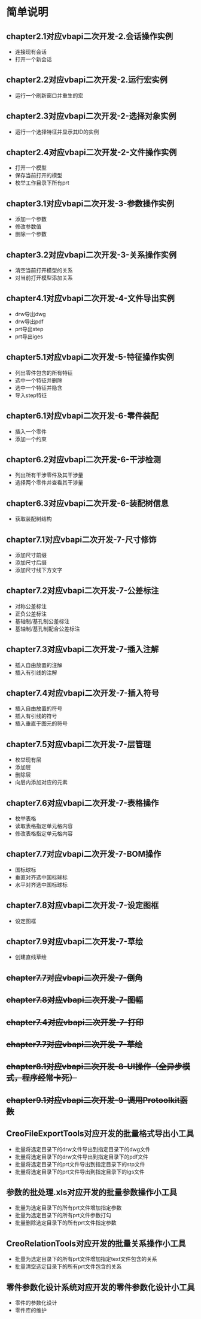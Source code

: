 # 简单说明

## chapter2.1对应vbapi二次开发-2.会话操作实例

+ 连接现有会话
+ 打开一个新会话

## chapter2.2对应vbapi二次开发-2.运行宏实例

+ 运行一个刷新窗口并重生的宏

## chapter2.3对应vbapi二次开发-2-选择对象实例

+ 运行一个选择特征并显示其ID的实例

## chapter2.4对应vbapi二次开发-2-文件操作实例

+ 打开一个模型
+ 保存当前打开的模型
+ 枚举工作目录下所有prt

## chapter3.1对应vbapi二次开发-3-参数操作实例

+ 添加一个参数
+ 修改参数值
+ 删除一个参数

## chapter3.2对应vbapi二次开发-3-关系操作实例

+ 清空当前打开模型的关系
+ 对当前打开模型添加关系

## chapter4.1对应vbapi二次开发-4-文件导出实例

+ drw导出dwg
+ drw导出pdf
+ prt导出step
+ prt导出iges

## chapter5.1对应vbapi二次开发-5-特征操作实例

+ 列出零件包含的所有特征
+ 选中一个特征并删除
+ 选中一个特征并隐含
+ 导入step特征

## chapter6.1对应vbapi二次开发-6-零件装配

+ 插入一个零件
+ 添加一个约束

## chapter6.2对应vbapi二次开发-6-干涉检测

+ 列出所有干涉零件及其干涉量
+ 选择两个零件并查看其干涉量

## chapter6.3对应vbapi二次开发-6-装配树信息

+ 获取装配树结构

## chapter7.1对应vbapi二次开发-7-尺寸修饰

+ 添加尺寸前缀
+ 添加尺寸后缀
+ 添加尺寸线下方文字

## chapter7.2对应vbapi二次开发-7-公差标注

+ 对称公差标注
+ 正负公差标注
+ 基轴制/基孔制公差标注
+ 基轴制/基孔制配合公差标注

## chapter7.3对应vbapi二次开发-7-插入注解

+ 插入自由放置的注解
+ 插入有引线的注解

## chapter7.4对应vbapi二次开发-7-插入符号

+ 插入自由放置的符号
+ 插入有引线的符号
+ 插入垂直于图元的符号

## chapter7.5对应vbapi二次开发-7-层管理

+ 枚举现有层
+ 添加层
+ 删除层
+ 向层内添加对应的元素

## chapter7.6对应vbapi二次开发-7-表格操作

+ 枚举表格
+ 读取表格指定单元格内容
+ 修改表格指定单元格内容

## chapter7.7对应vbapi二次开发-7-BOM操作

+ 国标球标
+ 垂直对齐选中国标球标
+ 水平对齐选中国标球标

## chapter7.8对应vbapi二次开发-7-设定图框

+ 设定图框

## chapter7.9对应vbapi二次开发-7-草绘

+ 创建直线草绘

## ~~chapter7.7对应vbapi二次开发-7-倒角~~

## ~~chapter7.8对应vbapi二次开发-7-图幅~~

## ~~chapter7.4对应vbapi二次开发-7-打印~~

## ~~chapter7.7对应vbapi二次开发-7-草绘~~

## ~~chapter8.1对应vbapi二次开发-8-UI操作（全异步模式，程序经常卡死）~~

## ~~chapter9.1对应vbapi二次开发-9-调用Protoolkit函数~~

## CreoFileExportTools对应开发的批量格式导出小工具

+ 批量将选定目录下的drw文件导出到指定目录下的dwg文件
+ 批量将选定目录下的drw文件导出到指定目录下的pdf文件
+ 批量将选定目录下的prt文件导出到指定目录下的stp文件
+ 批量将选定目录下的prt文件导出到指定目录下的igs文件

## 参数的批处理.xls对应开发的批量参数操作小工具

+ 批量为选定目录下的所有prt文件增加指定参数
+ 批量为选定目录下的所有prt文件参数打勾
+ 批量删除选定目录下的所有prt文件指定参数

## CreoRelationTools对应开发的批量关系操作小工具

+ 批量为选定目录下的所有prt文件增加指定text文件包含的关系
+ 批量清空选定目录下的所有prt文件包含的关系

## 零件参数化设计系统对应开发的零件参数化设计小工具

+ 零件的参数化设计
+ 零件库的维护